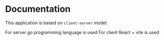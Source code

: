 # Documentation

This application is based on `client-server` model.

For server go programming language is used
For client React + vite is used
